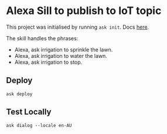 # Alexa Sill to publish to IoT topic

This project was initialised by running `ask init`. Docs [here](https://developer.amazon.com/en-US/docs/alexa/smapi/ask-cli-command-reference.html). 

The skill handles the phrases:

* Alexa, ask irrigation to sprinkle the lawn.
* Alexa, ask irrigation to water the lawn.
* Alexa, ask irrigation to stop.

## Deploy

    ask deploy

## Test Locally

    ask dialog --locale en-AU
